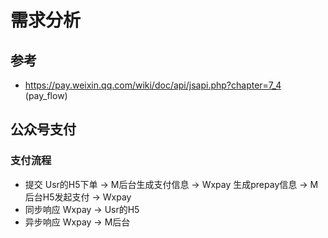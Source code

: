 # 需求分析
## 参考
- https://pay.weixin.qq.com/wiki/doc/api/jsapi.php?chapter=7_4 (pay_flow)


## 公众号支付
### 支付流程
- 提交
Usr的H5下单 -> M后台生成支付信息 -> Wxpay 生成prepay信息 -> M后台H5发起支付 -> Wxpay
- 同步响应
Wxpay -> Usr的H5
- 异步响应
Wxpay -> M后台
